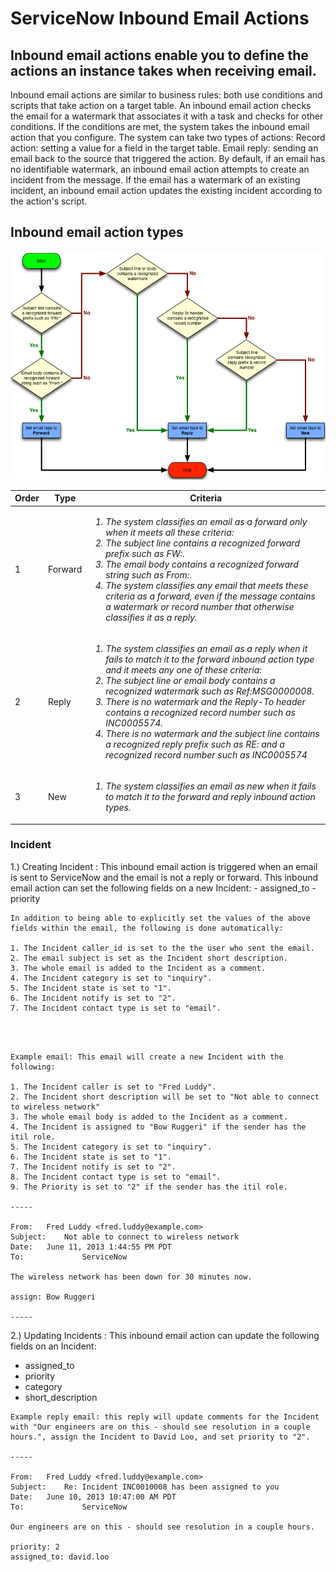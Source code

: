 # ServiceNow Inbound Email Actions

## Inbound email actions enable you to define the actions an instance takes when receiving email.

Inbound email actions are similar to business rules: both use conditions and scripts that take action on a target table. An inbound email action checks the email for a watermark that associates it with a task and checks for other conditions. If the conditions are met, the system takes the inbound email action that you configure. The system can take two types of actions:
Record action: setting a value for a field in the target table.
Email reply: sending an email back to the source that triggered the action.
By default, if an email has no identifiable watermark, an inbound email action attempts to create an incident from the message. If the email has a watermark of an existing incident, an inbound email action updates the existing incident according to the action's script.

## Inbound email action types
![alt text](./images/inbound-action-type.png)


|Order|	Type	| Criteria|
|---|---|---|
|1	|Forward | 	*<ol><li>The system classifies an email as a forward only when it meets all these criteria:</li><li>The subject line contains a recognized forward prefix such as FW:.</li><li>The email body contains a recognized forward string such as From:.</li><li>The system classifies any email that meets these criteria as a forward, even if the message contains a watermark or record number that otherwise classifies it as a reply.</li></ol>* |
|2	|Reply	|*<ol><li>The system classifies an email as a reply when it fails to match it to the forward inbound action type and it meets any one of these criteria:</li><li>The subject line or email body contains a recognized watermark such as Ref:MSG0000008.</li><li>There is no watermark and the Reply-To header contains a recognized record number such as INC0005574.</li><li>There is no watermark and the subject line contains a recognized reply prefix such as RE: and a recognized record number such as INC0005574</li></ol>* |
|3	|New	|*<ol><li>The system classifies an email as new when it fails to match it to the forward and reply inbound action types.</li></ol>* |


### Incident

1.) Creating Incident : This inbound email action is triggered when an email is sent to ServiceNow and the email is not a reply or forward. This inbound email action can set the following fields on a new Incident:
    - assigned_to
    - priority

    In addition to being able to explicitly set the values of the above fields within the email, the following is done automatically:

    1. The Incident caller_id is set to the the user who sent the email.
    2. The email subject is set as the Incident short description.
    3. The whole email is added to the Incident as a comment.
    4. The Incident category is set to "inquiry".
    5. The Incident state is set to "1".
    6. The Incident notify is set to "2".
    7. The Incident contact type is set to "email".



```



Example email: This email will create a new Incident with the following:

1. The Incident caller is set to "Fred Luddy".
2. The Incident short description will be set to "Not able to connect to wireless network"
3. The whole email body is added to the Incident as a comment.
4. The Incident is assigned to "Bow Ruggeri" if the sender has the itil role.
5. The Incident category is set to "inquiry".
6. The Incident state is set to "1".
7. The Incident notify is set to "2".
8. The Incident contact type is set to "email".
9. The Priority is set to "2" if the sender has the itil role.

-----

From: 	Fred Luddy <fred.luddy@example.com>
Subject: 	Not able to connect to wireless network
Date: 	June 11, 2013 1:44:55 PM PDT
To: 	        ServiceNow

The wireless network has been down for 30 minutes now. 

assign: Bow Ruggeri

-----

```
2.) Updating Incidents : This inbound email action can update the following fields on an Incident:
- assigned_to
- priority
- category
- short_description

```
Example reply email: this reply will update comments for the Incident with "Our engineers are on this - should see resolution in a couple hours.", assign the Incident to David Loo, and set priority to "2".

-----

From: 	Fred Luddy <fred.luddy@example.com>
Subject: 	Re: Incident INC0010008 has been assigned to you
Date: 	June 10, 2013 10:47:00 AM PDT
To: 	        ServiceNow

Our engineers are on this - should see resolution in a couple hours.

priority: 2
assigned_to: david.loo
```


